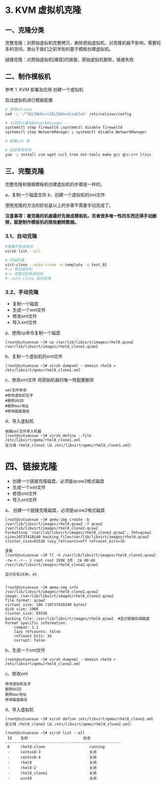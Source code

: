 # 3. KVM 虚拟机克隆

## 一、克隆分类

完整克隆：对原始虚拟机完整拷贝，删除原始虚拟机，对克隆机器不影响，需要较多的空间。类似于我们之前学到的基于模板创建虚拟机。

链接克隆：对原始虚拟机[硬盘]的链接，原始虚拟机删除，链接失败

## 二、制作模板机

参考 1. KVM 部署及应用 创建一个虚拟机

启动虚拟机进行模板配置

```bash
# 禁用selinux   
sed -i '/^SELINUX=/cSELINUX=disabled' /etc/selinux/config

# 关闭防火墙与NetworkManager
systemctl stop firewalld ;systemctl disable firewalld
systemctl stop NetworkManager ; systemctl disable NetworkManager

# 配置yum 源

# 安装常用软件
yum -y install vim wget curl tree net-tools make gcc gcc-c++ lrzsz 
```

## 三、完整克隆

完整克隆和根据模板机创建虚拟机的步骤是一样的。

a、复制一个磁盘文件
b、创建一个虚拟机的xml文件

使用克隆的方法的好处是以上的步骤不需要手动完成了。

**注意事项：被克隆的机器最好先做成模板机，否者很多唯一性的东西还得手动删除，就是制作模板机的那些删除数据。**

### 3.1、自动克隆

```bash
#查看所有虚拟机
virsh list --all  

# 开始科隆
virt-clone --auto-clone -o template -n test_02
#-o 原始虚拟机
#-n 克隆后的新虚拟机
#--auto-clone 自动克隆
```

### 3.2、手动克隆

- 复制一个磁盘
- 生成一个xml文件
- 修改xml文件
- 导入xml文件

a、使用cp命令复制一个磁盘

```
[root@zutuanxue ~]# cp /var/lib/libvirt/images/rhel8.qcow2 /var/lib/libvirt/images/rhel8_clone1.qcow2
```

b、复制一个虚拟机的xml文件

```
[root@zutuanxue ~]# virsh dumpxml --domain rhel8 > /etc/libvirt/qemu/rhel8_clone1.xml
```

c、修改xml文件 将原始机器的唯一性配置删除

```
xml文件修改
#修改虚拟机名字
#删除UUID
#删除mac地址
#修改磁盘路径
```

d、导入虚拟机

```
根据xml文件导入机器
[root@zutuanxue ~]# virsh define --file /etc/libvirt/qemu/rhel8_clone1.xml 
定义域 rhel8_clone1（从 /etc/libvirt/qemu/rhel8_clone1.xml）
```

# 四、链接克隆

- 创建一个链接克隆磁盘，必须是qcow2格式磁盘
- 生成一个xml文件
- 修改xml文件
- 导入xml文件

a、 创建一个链接克隆磁盘，必须是qcow2格式磁盘

```
[root@zutuanxue ~]# qemu-img create -b /var/lib/libvirt/images/rhel8.qcow2 -f qcow2 /var/lib/libvirt/images/rhel8_clone2.qcow2
Formatting '/var/lib/libvirt/images/rhel8_clone2.qcow2', fmt=qcow2 size=10737418240 backing_file=/var/lib/libvirt/images/rhel8.qcow2 cluster_size=65536 lazy_refcounts=off refcount_bits=16

查看
[root@zutuanxue ~]# ll -h /var/lib/libvirt/images/rhel8_clone2.qcow2 
-rw-r--r-- 1 root root 193K 3月  24 00:49 /var/lib/libvirt/images/rhel8_clone2.qcow2

显示仅有193K，ok


[root@zutuanxue ~]# qemu-img info /var/lib/libvirt/images/rhel8_clone2.qcow2 
image: /var/lib/libvirt/images/rhel8_clone2.qcow2
file format: qcow2
virtual size: 10G (10737418240 bytes)
disk size: 196K
cluster_size: 65536
backing file: /var/lib/libvirt/images/rhel8.qcow2  #显示链接后端磁盘
Format specific information:
    compat: 1.1
    lazy refcounts: false
    refcount bits: 16
    corrupt: false
```

b、生成一个xml文件

```
[root@zutuanxue ~]# virsh dumpxml --domain rhel8 > /etc/libvirt/qemu/rhel8_clone2.xml
```

c、修改xml

```
修改虚拟机名字
删除UUID
删除mac地址
修改磁盘路径
```

d、导入虚拟机

```
[root@zutuanxue ~]# virsh define /etc/libvirt/qemu/rhel8_clone2.xml
定义域 rhel8_clone2（从 /etc/libvirt/qemu/rhel8_clone2.xml）

[root@zutuanxue ~]# virsh list --all
 Id    名称                         状态
----------------------------------------------------
 6     rhel8-clone                    running
 -     centos8-3                      关闭
 -     centos8-4                      关闭
 -     rhel8                          关闭
 -     rhel8-2                        关闭
 -     rhel8_clone2                   关闭
 -     win10                          关闭
```
